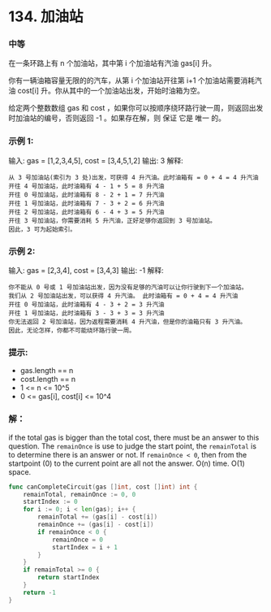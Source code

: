 # 134. 加油站

### 中等

在一条环路上有 n 个加油站，其中第 i 个加油站有汽油 gas[i] 升。

你有一辆油箱容量无限的的汽车，从第 i 个加油站开往第 i+1 个加油站需要消耗汽油 cost[i] 升。你从其中的一个加油站出发，开始时油箱为空。

给定两个整数数组 gas 和 cost ，如果你可以按顺序绕环路行驶一周，则返回出发时加油站的编号，否则返回 -1 。如果存在解，则 保证 它是 唯一 的。

### 示例 1:

输入: gas = [1,2,3,4,5], cost = [3,4,5,1,2]
输出: 3
解释:

    从 3 号加油站(索引为 3 处)出发，可获得 4 升汽油。此时油箱有 = 0 + 4 = 4 升汽油
    开往 4 号加油站，此时油箱有 4 - 1 + 5 = 8 升汽油
    开往 0 号加油站，此时油箱有 8 - 2 + 1 = 7 升汽油
    开往 1 号加油站，此时油箱有 7 - 3 + 2 = 6 升汽油
    开往 2 号加油站，此时油箱有 6 - 4 + 3 = 5 升汽油
    开往 3 号加油站，你需要消耗 5 升汽油，正好足够你返回到 3 号加油站。
    因此，3 可为起始索引。

### 示例 2:

输入: gas = [2,3,4], cost = [3,4,3]
输出: -1
解释:

    你不能从 0 号或 1 号加油站出发，因为没有足够的汽油可以让你行驶到下一个加油站。
    我们从 2 号加油站出发，可以获得 4 升汽油。 此时油箱有 = 0 + 4 = 4 升汽油
    开往 0 号加油站，此时油箱有 4 - 3 + 2 = 3 升汽油
    开往 1 号加油站，此时油箱有 3 - 3 + 3 = 3 升汽油
    你无法返回 2 号加油站，因为返程需要消耗 4 升汽油，但是你的油箱只有 3 升汽油。
    因此，无论怎样，你都不可能绕环路行驶一周。

### 提示:
- gas.length == n
- cost.length == n
- 1 <= n <= 10^5
- 0 <= gas[i], cost[i] <= 10^4

### 解：

if the total gas is bigger than the total cost, there must be an answer to this question. The `remainOnce` is use to judge the start point, the `remainTotal` is to determine there is an answer or not. If `remainOnce < 0`, then from the startpoint (0) to the current point are all not the answer. O(n) time. O(1) space.

```go
func canCompleteCircuit(gas []int, cost []int) int {
	remainTotal, remainOnce := 0, 0
	startIndex := 0
	for i := 0; i < len(gas); i++ {
		remainTotal += (gas[i] - cost[i])
		remainOnce += (gas[i] - cost[i])
		if remainOnce < 0 {
			remainOnce = 0
			startIndex = i + 1
		}
	}
	if remainTotal >= 0 {
		return startIndex
	}
	return -1
}
```